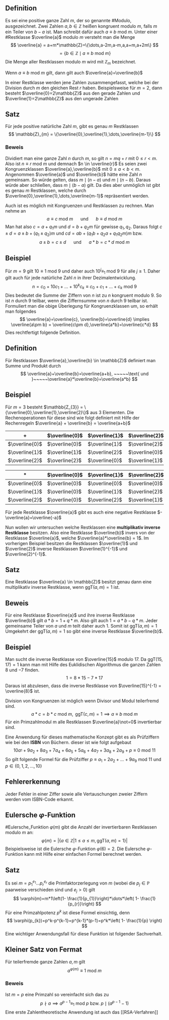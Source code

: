 ## Definition
Es sei eine positive ganze Zahl $m$, der so genannte #Modulo, ausgezeichnet. Zwei Zahlen $a,b \in \mathbb{Z}$ heißen kongruent modulo $m$, falls $m$ ein Teiler von $b-a$ ist. Man schreibt dafür auch $a \equiv b \text{ mod } m$. Unter einer #Restklasse $\overline{a}$ modulo $m$ versteht man die Menge
$$
\overline{a} = a+m*\mathbb{Z}=\{\dots,a-2m,a-m,a,a+m,a+2m\}
$$
$$
= \{b\in\mathbb{Z} \mid a \equiv b \text{ mod } m\}
$$
Die Menge aller Restklassen modulo $m$ wird mit $\mathbb{Z}_{m}$ bezeichnet.

Wenn $a \equiv b \text{ mod }m$ gilt, dann gilt auch $\overline{a}=\overline{b}$

In einer Restklasse werden jene Zahlen zusammengefasst, welche bei der Division durch $m$ den gleichen Rest $r$ haben. Beispielsweise für $m=2$, dann besteht $\overline{0}=2\mathbb{Z}$ aus den gerade Zahlen und $\overline{1}=2\mathbb{Z}$ aus den ungerade Zahlen

## Satz 
Für jede positive natürliche Zahl $m$, gibt es genau $m$ Restklassen
$$
\mathbb{Z}_{m} = \{\overline{0},\overline{1},\dots,\overline{m-1}\}
$$
### Beweis
Dividiert man eine ganze Zahl $n$ durch $m$, so gilt $n=mq+r$ mit $0\leq r<m$.
Also ist $n \equiv r \text{ mod }m$ und demnach $n \in \overline{r}$
Es seien zwei Kongruenzklassen $\overline{a},\overline{b}$ mit $0\leq a<b<m$. Angenommen $\overline{a}$ und $\overline{b}$ hätte eine Zahl $n$ gemeinsam. So würde gelten, dass $m \mid (n-a)$ und $m \mid (n-b)$. Daraus würde aber schließen, dass $m \mid (b-a)$ gilt. Da dies aber unmöglich ist gibt es genau $m$ Restklassen, welche durch $\overline{0},\overline{1},\dots,\overline{m-1}$ repräsentiert werden.

Auch ist es möglich mit Kongruenzen und Restklassen zu rechnen. Man nehme an
$$
a \equiv c \text{ mod }m ~~~~~\text{ und }~~~~~ b \equiv d \text{ mod }m
$$
Man hat also $c=a+q_{1}m$ und $d = b+q_{2}m$ für gewisse $q_{1},q_{2}$. Daraus folgt $c\pm d=a\pm b+(q_{1}\pm q_{2})m$ und $cd = ab + (q_{1}b+q_{2}a+q_{1}q_{2}m)m$ bzw.
$$
a\pm b=c\pm d ~~~~~\text{ und }~~~~~a*b=c*d \text{ mod }m
$$
## Beispiel
Für $m=9$ gilt $10 \equiv 1 \text{ mod }9$ und daher auch $10^j\equiv_{1} \text{ mod }9$ für alle $j\geq1$. Daher gilt auch für jede natürliche Zahl $n$ in ihrer Dezimalentwicklung.
$$
n = c_{0}+10c_{1}+\dots+10^kc_{k}\equiv c_{0}+c_{1}+\dots+c_{k} \text{ mod }9
$$Dies bedeutet die Summe der Ziffern von $n$ ist zu $n$ kongruent modulo 9. So ist $n$ durch 9 teilbar, wenn die Ziffernsumme von $n$ durch 9 teilbar ist.
Formuliert man die obige Überlegung für Kongruenzklassen um, so erhält man folgendes
$$
\overline{a}=\overline{c}, \overline{b}=\overline{d} \implies \overline{a\pm b} = \overline{c\pm d},\overline{a*b}=\overline{c*d}
$$
Dies rechtfertigt folgende Definition.
## Definition
Für Restklassen $\overline{a},\overline{b} \in \mathbb{Z}$ definiert man Summe und Produkt durch
$$
\overline{a}+\overline{b}=\overline{a+b}, ~~~~~\text{ und }~~~~~\overline{a}*\overline{b}=\overline{a*b}
$$
## Beispiel
Für $m = 3$ besteht $\mathbb{Z_{3}} = \{\overline{0},\overline{1},\overline{2}\}$ aus 3 Elementen. Die Rechenoperationen für diese sind wie folgt definiert mit Hilfe der Rechenregeln $\overline{a} + \overline{b} = \overline{a+b}$

| +              | $\overline{0}$ | $\overline{1}$ | $\overline{2}$ |
| -------------- | -------------- | -------------- | -------------- |
| $\overline{0}$ | $\overline{0}$ | $\overline{1}$ | $\overline{2}$ |
| $\overline{1}$ | $\overline{1}$ | $\overline{2}$ | $\overline{0}$ |
| $\overline{2}$ | $\overline{2}$ | $\overline{0}$ | $\overline{1}$ |

| *              | $\overline{0}$ | $\overline{1}$ | $\overline{2}$ |
| -------------- | -------------- | -------------- | -------------- |
| $\overline{0}$ | $\overline{0}$ | $\overline{0}$ | $\overline{0}$ |
| $\overline{1}$ | $\overline{0}$ | $\overline{1}$ | $\overline{2}$ |
| $\overline{2}$ | $\overline{0}$ | $\overline{2}$ | $\overline{1}$ |
Für jede Restklasse $\overline{a}$ gibt es auch eine negative Restklasse $-\overline{a}=\overline{-a}$

Nun wollen wir untersuchen welche Restklassen eine **multiplikativ inverse Restklasse** besitzen. Also eine Restklasse $\overline{b}$ invers von der Restklasse $\overline{a}$, welche $\overline{a}*\overline{b} = 1$. Im vorherigen Beispiel besitzen die Restklassen $\overline{1}$ und $\overline{2}$  inverse Restklassen $\overline{1}^{-1}$ und $\overline{2}^{-1}$.

## Satz
Eine Restklasse $\overline{a} \in \mathbb{Z}$ besitzt genau dann eine multiplikativ inverse Restklasse, wenn $\text{ggT}(a,m) = 1$ ist.

## Beweis
Für eine Restklasse $\overline{a}$ und ihre inverse Restklasse $\overline{b}$ gilt $a*b=1+q*m$. Also gilt auch $1=a*b-q*m$. Jeder gemeinsame Teiler von $a$ und $m$ teilt daher auch $1$. Somit ist $\text{ggT}(a,m)=1$
Umgekehrt der $\text{ggT}(a,m)=1$ so gibt eine inverse Restklasse $\overline{b}$.

## Beispiel
Man sucht die inverse Restklasse von $\overline{15}$ modulo $17$. Da $\text{ggT}(15,17) = 1$ kann man mit Hilfe des Euklidischen Algorithmus die ganzen Zahlen $8$ und $-7$ finden.
$$
1=8*15-7*17
$$
Daraus ist abzulesen, dass die inverse Restklasse von $\overline{15}^{-1} = \overline{8}$ ist.

Division von Kongruenzen ist möglich wenn Divisor und Modul teilerfremd sind.
$$
a*c=b*c \text{ mod }m, \text{ ggT}(c,m)=1 \implies a \equiv b \text{ mod }m
$$Für ein Primzahlmodul m alle Restklassen $\overline{a}\not=0$ invertierbar sind.

Eine Anwendung für dieses mathematische Konzept gibt es als Prüfziffern wie bei den **ISBN** von Büchern. dieser ist wie folgt aufgebaut
$$
10a_{^1}+9a_{2}+8a_{3}+7a_{4}+6a_{5}+5a_{6}+4a_{7}+3a_{8}+2a_{9}+p \equiv 0 \text{ mod }11
$$
So gilt folgende Formel für die Prüfziffer $p \equiv a_{1}+2a_{2}+\dots+9a_{9} \text{ mod }11$ und $p \in \{0,1,2,\dots,10\}$

## Fehlererkennung
Jeder Fehler in einer Ziffer sowie alle Vertauschungen zweier Ziffern werden vom ISBN-Code erkannt.

## Eulersche $\varphi$-Funktion 
#Eulersche_Funktion $\varphi(m)$ gibt die Anzahl der invertierbaren Restklassen modulo $m$ an:
$$
\varphi(m)=|\{a\in\mathbb{Z}|1\leq a\leq m,\text{ggT}(a,m)=1\}|
$$
Beispielsweise ist die Eulersche $\varphi$-Funktion $\varphi(6)=2$. Die Eulersche $\varphi$-Funktion kann mit Hilfe einer einfachen Formel berechnet werden.

## Satz
Es sei $m=p_{1}^{e_{1}}\dots p_{r}^{e_{r}}$ die Primfaktorzerlegung von $m$ (wobei die $p_{j} \in \mathbb{P}$ paarweise verschieden sind und $e_{j}>0$) gilt
$$
\varphi(m)=m*1\left(1- \frac{1}{p_{1}}\right)*\dots*\left( 1- \frac{1}{p_{r}}\right)
$$
Für eine Primzahlpotenz $p^k$ ist diese Formel einsichtig, denn
$$
\varphi(p_{k})=p^k-p^{k-1}=p^{k-1}*(p-1)=p^k*\left( 1- \frac{1}{p} \right)
$$
Eine wichtiger Anwendungsfall für diese Funktion ist folgender Sachverhalt.
## Kleiner Satz von Fermat
Für teilerfremde ganze Zahlen $a,m$ gilt
$$
a^{\varphi(m)}\equiv1\text{ mod }m
$$
### Beweis
Ist $m=p$ eine Primzahl so vereinfacht sich das zu
$$
p \nmid a \implies a^{p-1}\equiv_{1} \text{ mod }p \text{ bzw. }p \mid(a^{p-1}-1)
$$Eine erste Zahlentheoretische Anwendung ist auch das [[RSA-Verfahren]]